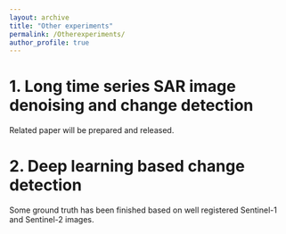 ```yaml
---
layout: archive
title: "Other experiments"
permalink: /Otherexperiments/
author_profile: true
---
```


# 1. Long time series SAR image denoising and change detection

Related paper will be prepared and released.

# 2. Deep learning based change detection

Some ground truth has been finished based on well registered Sentinel-1 and Sentinel-2 images.
